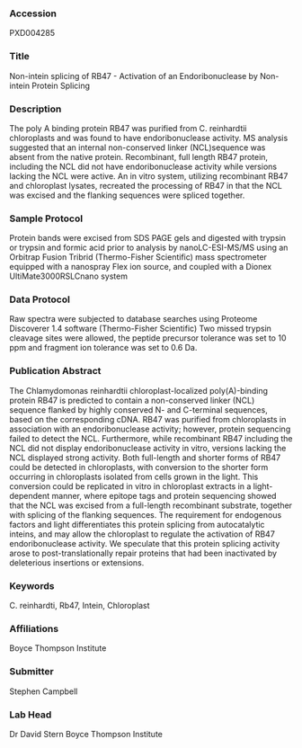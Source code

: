 ### Accession
PXD004285

### Title
Non-intein splicing of RB47 -  Activation of an Endoribonuclease by Non-intein Protein Splicing

### Description
The poly A binding protein RB47 was purified from C. reinhardtii chloroplasts and was found to have endoribonuclease activity. MS analysis suggested that an internal non-conserved linker (NCL)sequence was absent from the native protein. Recombinant, full length RB47 protein, including the NCL did not have endoribonuclease activity while versions lacking the NCL were active. An in vitro system, utilizing recombinant RB47 and chloroplast lysates, recreated the processing of RB47 in that the NCL was excised and the flanking sequences were spliced together.

### Sample Protocol
Protein bands were excised from SDS PAGE gels and digested with trypsin or trypsin and formic acid prior to analysis by nanoLC-ESI-MS/MS using an Orbitrap Fusion Tribrid (Thermo-Fisher Scientific) mass spectrometer equipped with a nanospray Flex ion source, and coupled with a Dionex UltiMate3000RSLCnano system

### Data Protocol
Raw spectra were subjected to database searches using Proteome Discoverer 1.4 software (Thermo-Fisher Scientific) Two missed trypsin cleavage sites were allowed, the peptide precursor tolerance was set to 10 ppm and fragment ion tolerance was set to 0.6 Da.

### Publication Abstract
The Chlamydomonas reinhardtii chloroplast-localized poly(A)-binding protein RB47 is predicted to contain a non-conserved linker (NCL) sequence flanked by highly conserved N- and C-terminal sequences, based on the corresponding cDNA. RB47 was purified from chloroplasts in association with an endoribonuclease activity; however, protein sequencing failed to detect the NCL. Furthermore, while recombinant RB47 including the NCL did not display endoribonuclease activity in vitro, versions lacking the NCL displayed strong activity. Both full-length and shorter forms of RB47 could be detected in chloroplasts, with conversion to the shorter form occurring in chloroplasts isolated from cells grown in the light. This conversion could be replicated in vitro in chloroplast extracts in a light-dependent manner, where epitope tags and protein sequencing showed that the NCL was excised from a full-length recombinant substrate, together with splicing of the flanking sequences. The requirement for endogenous factors and light differentiates this protein splicing from autocatalytic inteins, and may allow the chloroplast to regulate the activation of RB47 endoribonuclease activity. We speculate that this protein splicing activity arose to post-translationally repair proteins that had been inactivated by deleterious insertions or extensions.

### Keywords
C. reinhardti, Rb47, Intein, Chloroplast

### Affiliations
Boyce Thompson Institute

### Submitter
Stephen Campbell

### Lab Head
Dr David Stern
Boyce Thompson Institute


